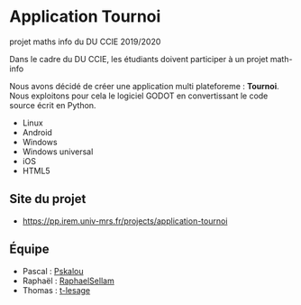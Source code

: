 # Application Tournoi
projet maths info du DU CCIE 2019/2020

Dans le cadre du DU CCIE, les étudiants doivent participer à un projet math-info

Nous avons décidé de créer une application multi plateforeme : **Tournoi**. 
Nous exploitons pour cela le logiciel GODOT en convertissant le code source
écrit en Python.

* Linux
* Android
* Windows
* Windows universal
* iOS
* HTML5


## Site du projet

* https://pp.irem.univ-mrs.fr/projects/application-tournoi


## Équipe

* Pascal : [Pskalou](https://github.com/Pskalou)
* Raphaël : [RaphaelSellam](https://github.com/RaphaelSellam)
* Thomas : [t-lesage](https://github.com/t-lesage)
